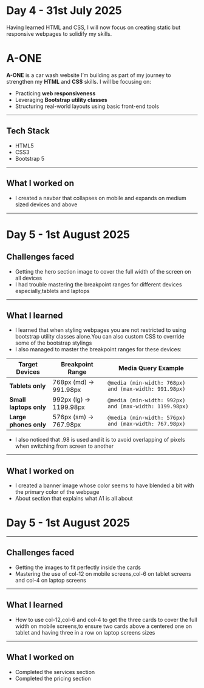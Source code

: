 # Day 4 - 31st July 2025
Having learned HTML and CSS, I will now focus on creating static but responsive webpages to solidify my skills.

# A-ONE

**A-ONE** is a car wash website I’m building as part of my journey to strengthen my **HTML** and **CSS** skills.
I will be focusing on:

-  Practicing **web responsiveness**
-  Leveraging **Bootstrap utility classes**
-  Structuring real-world layouts using basic front-end tools

---

##  Tech Stack

- HTML5
- CSS3
- Bootstrap 5

---


## What I worked on

- I created a navbar that collapses on mobile and expands on medium sized devices and above

---

# Day 5 - 1st August 2025

## Challenges faced

- Getting the hero section image to cover the full width of the screen on all devices
- I had trouble mastering the breakpoint ranges for different devices especially,tablets and laptops

---

## What I learned
- I learned that when styling webpages you are not restricted to using bootstrap utility classes alone.You can also custom CSS to override some of the bootstrap stylings
- I also managed to master the breakpoint ranges for these devices:

| Target Devices      | Breakpoint Range           | Media Query Example                                  |
|---------------------|----------------------------|-----------------------------------------------------|
| **Tablets only**    | 768px (md) → 991.98px      | `@media (min-width: 768px) and (max-width: 991.98px)` |
| **Small laptops only** | 992px (lg) → 1199.98px   | `@media (min-width: 992px) and (max-width: 1199.98px)` |
| **Large phones only** | 576px (sm) → 767.98px    | `@media (min-width: 576px) and (max-width: 767.98px)` |

- I also noticed that .98 is used and it is to avoid overlapping of pixels when switching from screen to another

---

## What I worked on
- I created a banner image whose color seems to have blended a bit with the primary color of the webpage
- About section that explains what A1 is all about

# Day 5 - 1st August 2025

---

## Challenges faced
- Getting the images to fit perfectly inside the cards
- Mastering the use of col-12 on mobile screens,col-6 on tablet screens and col-4 on laptop screens

---

## What I learned
- How to use col-12,col-6 and col-4 to get the three cards to cover the full width on mobile screens,to ensure two cards above a centered one on tablet and having three in a row on laptop screens sizes

---

## What I worked on
- Completed the services section
- Completed the pricing section